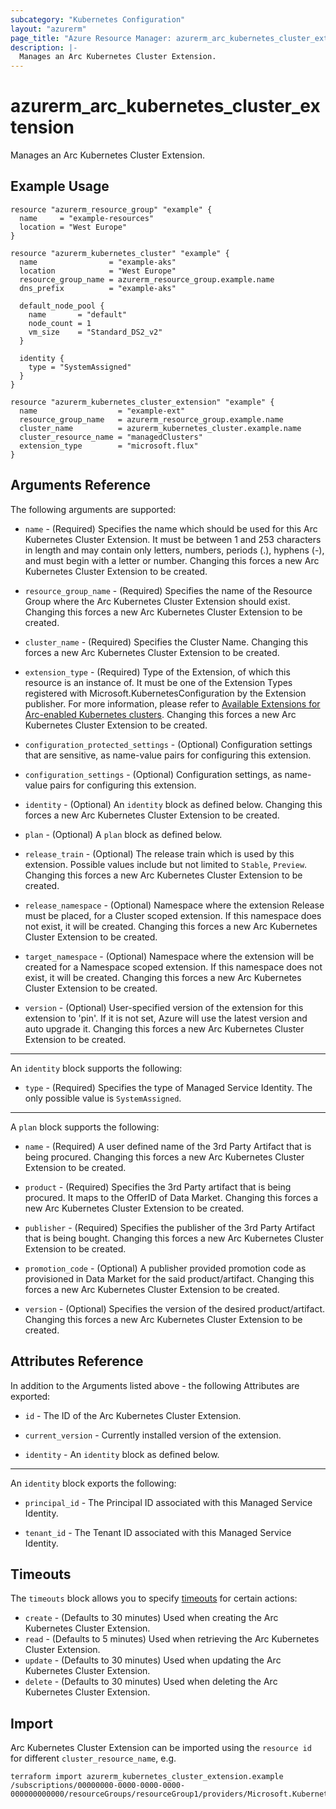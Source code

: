 ```yaml
---
subcategory: "Kubernetes Configuration"
layout: "azurerm"
page_title: "Azure Resource Manager: azurerm_arc_kubernetes_cluster_extension"
description: |-
  Manages an Arc Kubernetes Cluster Extension.
---
```


# azurerm_arc_kubernetes_cluster_extension

Manages an Arc Kubernetes Cluster Extension.

## Example Usage

```hcl
resource "azurerm_resource_group" "example" {
  name     = "example-resources"
  location = "West Europe"
}

resource "azurerm_kubernetes_cluster" "example" {
  name                = "example-aks"
  location            = "West Europe"
  resource_group_name = azurerm_resource_group.example.name
  dns_prefix          = "example-aks"

  default_node_pool {
    name       = "default"
    node_count = 1
    vm_size    = "Standard_DS2_v2"
  }

  identity {
    type = "SystemAssigned"
  }
}

resource "azurerm_kubernetes_cluster_extension" "example" {
  name                  = "example-ext"
  resource_group_name   = azurerm_resource_group.example.name
  cluster_name          = azurerm_kubernetes_cluster.example.name
  cluster_resource_name = "managedClusters"
  extension_type        = "microsoft.flux"
}
```

## Arguments Reference

The following arguments are supported:

* `name` - (Required) Specifies the name which should be used for this Arc Kubernetes Cluster Extension. It must be between 1 and 253 characters in length and may contain only letters, numbers, periods (.), hyphens (-), and must begin with a letter or number. Changing this forces a new Arc Kubernetes Cluster Extension to be created.

* `resource_group_name` - (Required) Specifies the name of the Resource Group where the Arc Kubernetes Cluster Extension should exist. Changing this forces a new Arc Kubernetes Cluster Extension to be created.

* `cluster_name` - (Required) Specifies the Cluster Name. Changing this forces a new Arc Kubernetes Cluster Extension to be created.

* `extension_type` - (Required) Type of the Extension, of which this resource is an instance of. It must be one of the Extension Types registered with Microsoft.KubernetesConfiguration by the Extension publisher. For more information, please refer to [Available Extensions for Arc-enabled Kubernetes clusters](https://learn.microsoft.com/en-us/azure/azure-arc/kubernetes/extensions-release). Changing this forces a new Arc Kubernetes Cluster Extension to be created.

* `configuration_protected_settings` - (Optional) Configuration settings that are sensitive, as name-value pairs for configuring this extension.

* `configuration_settings` - (Optional) Configuration settings, as name-value pairs for configuring this extension.

* `identity` - (Optional) An `identity` block as defined below. Changing this forces a new Arc Kubernetes Cluster Extension to be created.

* `plan` - (Optional) A `plan` block as defined below.

* `release_train` - (Optional) The release train which is used by this extension. Possible values include but not limited to `Stable`, `Preview`. Changing this forces a new Arc Kubernetes Cluster Extension to be created.

* `release_namespace` - (Optional) Namespace where the extension Release must be placed, for a Cluster scoped extension.  If this namespace does not exist, it will be created. Changing this forces a new Arc Kubernetes Cluster Extension to be created.

* `target_namespace` - (Optional) Namespace where the extension will be created for a Namespace scoped extension.  If this namespace does not exist, it will be created. Changing this forces a new Arc Kubernetes Cluster Extension to be created.

* `version` - (Optional) User-specified version of the extension for this extension to 'pin'. If it is not set, Azure will use the latest version and auto upgrade it. Changing this forces a new Arc Kubernetes Cluster Extension to be created.

---

An `identity` block supports the following:

* `type` - (Required) Specifies the type of Managed Service Identity. The only possible value is `SystemAssigned`.

---

A `plan` block supports the following:

* `name` - (Required) A user defined name of the 3rd Party Artifact that is being procured. Changing this forces a new Arc Kubernetes Cluster Extension to be created.

* `product` - (Required) Specifies the 3rd Party artifact that is being procured. It maps to the OfferID of Data Market. Changing this forces a new Arc Kubernetes Cluster Extension to be created.

* `publisher` - (Required) Specifies the publisher of the 3rd Party Artifact that is being bought. Changing this forces a new Arc Kubernetes Cluster Extension to be created.

* `promotion_code` - (Optional) A publisher provided promotion code as provisioned in Data Market for the said product/artifact. Changing this forces a new Arc Kubernetes Cluster Extension to be created.

* `version` - (Optional) Specifies the version of the desired product/artifact. Changing this forces a new Arc Kubernetes Cluster Extension to be created.

## Attributes Reference

In addition to the Arguments listed above - the following Attributes are exported:

* `id` - The ID of the Arc Kubernetes Cluster Extension.

* `current_version` - Currently installed version of the extension.

* `identity` - An `identity` block as defined below.

---

An `identity` block exports the following:

* `principal_id` - The Principal ID associated with this Managed Service Identity.

* `tenant_id` - The Tenant ID associated with this Managed Service Identity.

## Timeouts

The `timeouts` block allows you to specify [timeouts](https://www.terraform.io/docs/configuration/resources.html#timeouts) for certain actions:

* `create` - (Defaults to 30 minutes) Used when creating the Arc Kubernetes Cluster Extension.
* `read` - (Defaults to 5 minutes) Used when retrieving the Arc Kubernetes Cluster Extension.
* `update` - (Defaults to 30 minutes) Used when updating the Arc Kubernetes Cluster Extension.
* `delete` - (Defaults to 30 minutes) Used when deleting the Arc Kubernetes Cluster Extension.

## Import

Arc Kubernetes Cluster Extension can be imported using the `resource id` for different `cluster_resource_name`, e.g.

```shell
terraform import azurerm_kubernetes_cluster_extension.example /subscriptions/00000000-0000-0000-0000-000000000000/resourceGroups/resourceGroup1/providers/Microsoft.Kubernetes/connectedClusters/cluster1/providers/Microsoft.KubernetesConfiguration/extensions/extension1
```
